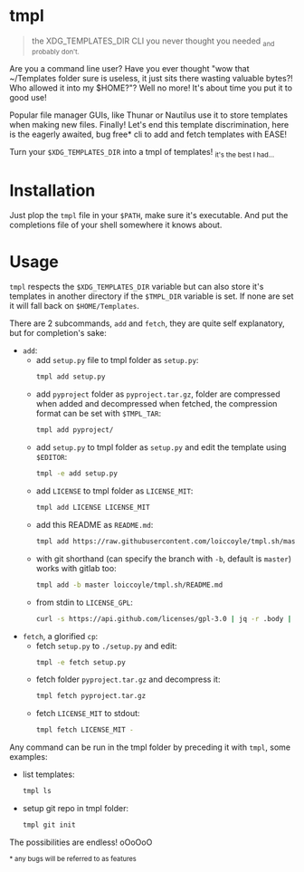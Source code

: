 # tmpl

> the XDG_TEMPLATES_DIR CLI you never thought you needed <sub>and probably don't.</sub>

Are you a command line user? Have you ever thought "wow that ~/Templates folder sure is useless, it just sits there wasting valuable bytes?! Who allowed it into my $HOME?"? Well no more! It's about time you put it to good use!

Popular file manager GUIs, like Thunar or Nautilus use it to store templates when making new files. Finally! Let's end this template discrimination, here is the eagerly awaited, bug free* cli to add and fetch templates with EASE!

Turn your `$XDG_TEMPLATES_DIR` into a tmpl of templates! <sub>it's the best I had...</sub>

# Installation

Just plop the `tmpl` file in your `$PATH`, make sure it's executable. And put the completions file of your shell somewhere it knows about.

# Usage

`tmpl` respects the `$XDG_TEMPLATES_DIR` variable but can also store it's templates in another directory if the `$TMPL_DIR` variable is set. If none are set it will fall back on `$HOME/Templates`.

There are 2 subcommands, `add` and `fetch`, they are quite self explanatory, but for completion's sake:

* `add`:
	* add `setup.py` file to tmpl folder as `setup.py`:
      ```bash
      tmpl add setup.py
      ```
    * add `pyproject` folder as `pyproject.tar.gz`, folder are compressed when added and decompressed when fetched, the compression format can be set with `$TMPL_TAR`:
      ```bash
      tmpl add pyproject/
      ```
    * add `setup.py` to tmpl folder as `setup.py` and edit the template using `$EDITOR`:
      ```bash
      tmpl -e add setup.py
      ```
	* add `LICENSE` to tmpl folder as `LICENSE_MIT`:
      ```bash
      tmpl add LICENSE LICENSE_MIT
      ```
    * add this README as `README.md`:
      ```bash
      tmpl add https://raw.githubusercontent.com/loiccoyle/tmpl.sh/master/README.md
      ```
    * with git shorthand (can specify the branch with `-b`, default is `master`) works with gitlab too:
	  ```bash
      tmpl add -b master loiccoyle/tmpl.sh/README.md
      ```
    * from stdin to `LICENSE_GPL`:
      ```bash
      curl -s https://api.github.com/licenses/gpl-3.0 | jq -r .body | tmpl add - LICENSE_GPL
      ```
* `fetch`, a glorified `cp`:
  * fetch `setup.py` to `./setup.py` and edit:
    ```bash
    tmpl -e fetch setup.py
    ```
  * fetch folder `pyproject.tar.gz` and decompress it:
    ```bash
    tmpl fetch pyproject.tar.gz
    ```
  * fetch `LICENSE_MIT` to stdout:
    ```bash
    tmpl fetch LICENSE_MIT -
    ```

Any command can be run in the tmpl folder by preceding it with `tmpl`, some examples:
* list templates:
  ```bash
  tmpl ls
  ```
* setup git repo in tmpl folder:
  ```bash
  tmpl git init
  ```
The possibilities are endless! oOoOoO

<sub>* any bugs will be referred to as features</sub>

